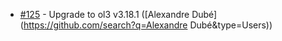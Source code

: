  * [#125](https://github.com/mapgears/ol3-google-maps/pull/125) - Upgrade to ol3 v3.18.1 ([Alexandre Dubé](https://github.com/search?q=Alexandre Dubé&type=Users))
